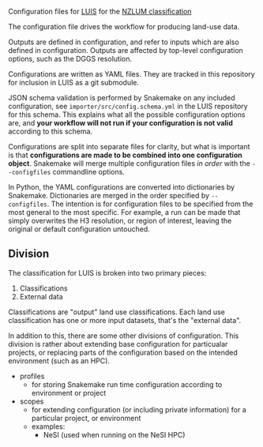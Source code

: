 Configuration files for [LUIS](https://github.com/manaakiwhenua/luis) for the [NZLUM classification](https://github.com/manaakiwhenua/nzsluc/tree/main/classification-systems/nzlum)

The configuration file drives the workflow for producing land-use data.

Outputs are defined in configuration, and refer to inputs which are also defined in configuration. Outputs are affected by top-level configuration options, such as the DGGS resolution.

Configurations are written as YAML files. They are tracked in this repository for inclusion in LUIS as a git submodule.

JSON schema validation is performed by Snakemake on any included configuration, see `importer/src/config.schema.yml` in the LUIS repository for this schema. This explains what all the possible configuration options are, and **your workflow will not run if your configuration is not valid** according to this schema.

Configurations are split into separate files for clarity, but what is important is that **configurations are made to be combined into one configuration object**. Snakemake will merge multiple configuration files _in order_ with the `--configfiles` commandline options.

In Python, the YAML configurations are converted into dictionaries by Snakemake. Dictionaries are merged in the order specified by `--configfiles`. The intention is for configuration files to be specified from the most general to the most specific. For example, a run can be made that simply overwrites the H3 resolution, or region of interest, leaving the original or default configuration untouched.

## Division

The classification for LUIS is broken into two primary pieces:

1. Classifications
2. External data

Classifications are "output" land use classifications. Each land use classification has one or more input datasets, that's the "external data".

In addition to this, there are some other divisions of configuration. This division is rather about extending base configuration for particualar projects, or replacing parts of the configuration based on the intended environment (such as an HPC).

- profiles
    - for storing Snakemake run time configuration according to environment or project
- scopes
    - for extending configuration (or including private information) for a particular project, or environment
    - examples:
        - NeSI (used when running on the NeSI HPC)